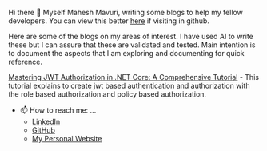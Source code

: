 Hi there 👋
Myself Mahesh Mavuri, writing some blogs to help my fellow developers. You can view this better [here](https://mahesh-mavuri.github.io/Mahesh-Mavuri/) if visiting in github.

Here are some of the blogs on my areas of interest. I have used AI to write these but I can assure that these are validated and tested. Main intention is to document the aspects that I am exploring and documenting for quick reference.

[Mastering JWT Authorization in .NET Core: A Comprehensive Tutorial](https://mahesh-mavuri.github.io/JWT-Role-Policy-Implementation/) - This tutorial explains to create jwt based authentication and authorization with the role based authorization and policy based authorization.

<!--
**Mahesh-Mavuri/Mahesh-Mavuri** is a ✨ _special_ ✨ repository because its `README.md` (this file) appears on your GitHub profile.

Here are some ideas to get you started:

- 🔭 I’m currently working on ...
- 🌱 I’m currently learning ...
- 👯 I’m looking to collaborate on ...
- 🤔 I’m looking for help with ...
- 💬 Ask me about ...

- 😄 Pronouns: ...
- ⚡ Fun fact: ...
-->
- 📫 How to reach me: ...
  - [LinkedIn](https://www.linkedin.com/in/maheshmavuri/)
  - [GitHub](https://github.com/Mahesh-Mavuri)
  - [My Personal Website](https://mahesh-mavuri.github.io/mahesh-mavuri/)
